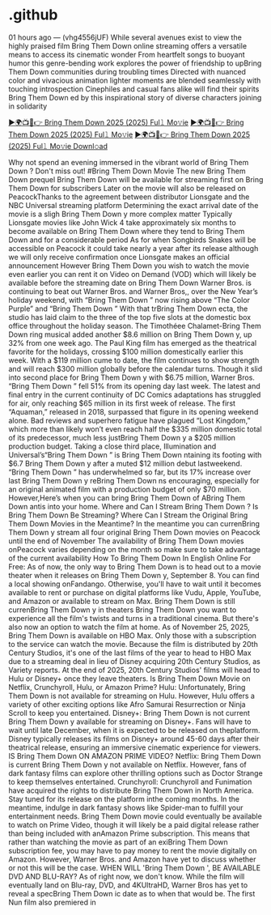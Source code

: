 # .github

01 hours ago — (vhg4556jUF) While several avenues exist to view the highly praised film Bring Them Down  online streaming offers a versatile means to access its cinematic wonder From heartfelt songs to buoyant humor this genre-bending work explores the power of friendship to upBring Them Down  communities during troubling times Directed with nuanced color and vivacious animation lighter moments are blended seamlessly with touching introspection Cinephiles and casual fans alike will find their spirits Bring Them Down  ed by this inspirational story of diverse characters joining in solidarity

<a href="http://www.netstream24.xyz/new-movies-hd"> ►🌍📺📱👉 Bring Them Down  2025  (2025) Ful𝚕 Mo𝚟ie</a>
<a href="http://www.netstream24.xyz/new-movies-hd"> ►🌍📺📱👉 Bring Them Down  2025  (2025) Ful𝚕 Mo𝚟ie</a>
<a href="http://www.netstream24.xyz/new-movies-hd"> ►🌍📺📱👉 Bring Them Down  2025  (2025) Ful𝚕 Mo𝚟ie Downl𝚘ad</a>


 Why not spend an evening immersed in the vibrant world of Bring Them Down ? Don't miss out! #Bring Them Down  Movie The new Bring Them Down  prequel Bring Them Down  will be available for streaming first on Bring Them Down  for subscribers Later on the movie will also be released on PeacockThanks to the agreement between distributor Lionsgate and the NBC Universal streaming platform Determining the exact arrival date of the movie is a sligh Bring Them Down  y more complex matter Typically Lionsgate movies like John Wick 4 take approximately six months to become available on Bring Them Down  where they tend to Bring Them Down  and for a considerable period As for when Songbirds Snakes will be accessible on Peacock it could take nearly a year after its release although we will only receive confirmation once Lionsgate makes an official announcement However Bring Them Down  you wish to watch the movie even earlier you can rent it on Video on Demand (VOD) which will likely be available before the streaming date on Bring Them Down  Warner Bros. is continuing to beat out Warner Bros. and Warner Bros,, over the New Year’s holiday weekend, with “Bring Them Down  ” now rising above “The Color Purple” and “Bring Them Down  ” With that trBring Them Down ecta, the studio has laid claim to the three of the top five slots at the domestic box office throughout the holiday season. The Timothéee Chalamet-Bring Them Down ring musical added another $8.6 million on Bring Them Down  y, up 32% from one week ago. The Paul King film has emerged as the theatrical favorite for the holidays, crossing $100 million domestically earlier this week. With a $119 million cume to date, the film continues to show strength and will reach $300 million globally before the calendar turns. Though it slid into second place for Bring Them Down  y with $6.75 million, Warner Bros. “Bring Them Down  ” fell 51% from its opening day last week. The latest and final entry in the current continuity of DC Comics adaptations has struggled for air, only reaching $65 million in its first week of release. The first “Aquaman,” released in 2018, surpassed that figure in its opening weekend alone. Bad reviews and superhero fatigue have plagued “Lost Kingdom,” which more than likely won’t even reach half the $335 million domestic total of its predecessor, much less justBring Them Down y a $205 million production budget. Taking a close third place, Illumination and Universal’s“Bring Them Down ” is Bring Them Down  ntaining its footing with $6.7 Bring Them Down  y after a muted $12 million debut lastweekend. “Bring Them Down ” has underwhelmed so far, but its 17% increase over last Bring Them Down  y reBring Them Down  ns encouraging, especially for an original animated film with a production budget of only $70 million. However,Here’s when you can bring Bring Them Down  of ABring Them Down  antis into your home. Where and Can I Stream Bring Them Down  ? Is Bring Them Down  Be Streaming? Where Can I Stream the Original Bring Them Down  Movies in the Meantime? In the meantime you can currenBring Them Down  y stream all four original Bring Them Down  movies on Peacock until the end of November The availability of Bring Them Down  movies onPeacock varies depending on the month so make sure to take advantage of the current availability How To Bring Them Down  In English Online For Free: As of now, the only way to Bring Them Down  is to head out to a movie theater when it releases on Bring Them Down  y, September 8. You can find a local showing onFandango. Otherwise, you'll have to wait until it becomes available to rent or purchase on digital platforms like Vudu, Apple, YouTube, and Amazon or available to stream on Max. Bring Them Down  is still currenBring Them Down  y in theaters Bring Them Down  you want to experience all the film's twists and turns in a traditional cinema. But there's also now an option to watch the film at home. As of November 25, 2025, Bring Them Down  is available on HBO Max. Only those with a subscription to the service can watch the movie. Because the film is distributed by 20th Century Studios, it's one of the last films of the year to head to HBO Max due to a streaming deal in lieu of Disney acquiring 20th Century Studios, as Variety reports. At the end of 2025, 20th Century Studios' films will head to Hulu or Disney+ once they leave theaters. Is Bring Them Down  Movie on Netflix, Crunchyroll, Hulu, or Amazon Prime? Hulu: Unfortunately, Bring Them Down  is not available for streaming on Hulu. However, Hulu offers a variety of other exciting options like Afro Samurai Resurrection or Ninja Scroll to keep you entertained. Disney+: Bring Them Down  is not current Bring Them Down  y available for streaming on Disney+. Fans will have to wait until late December, when it is expected to be released on theplatform. Disney typically releases its films on Disney+ around 45-60 days after their theatrical release, ensuring an immersive cinematic experience for viewers. IS Bring Them Down  ON AMAZON PRIME VIDEO? Netflix: Bring Them Down  is current Bring Them Down  y not available on Netflix. However, fans of dark fantasy films can explore other thrilling options such as Doctor Strange to keep themselves entertained. Crunchyroll: Crunchyroll and Funimation have acquired the rights to distribute Bring Them Down  in North America. Stay tuned for its release on the platform inthe coming months. In the meantime, indulge in dark fantasy shows like Spider-man to fulfill your entertainment needs. Bring Them Down  movie could eventually be available to watch on Prime Video, though it will likely be a paid digital release rather than being included with anAmazon Prime subscription. This means that rather than watching the movie as part of an exiBring Them Down  subscription fee, you may have to pay money to rent the movie digitally on Amazon. However, Warner Bros. and Amazon have yet to discuss whether or not this will be the case. WHEN WILL 'Bring Them Down ', BE AVAILABLE DVD AND BLU-RAY? As of right now, we don't know. While the film will eventually land on Blu-ray, DVD, and 4KUltraHD, Warner Bros has yet to reveal a specBring Them Down ic date as to when that would be. The first Nun film also premiered in 

